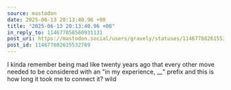```yaml
---
source: mastodon
date: 2025-06-13 20:13:40.96 +00
title: "2025-06-13 20:13:40.96 +00"
in_reply_to: 114677858560931131
post_uri: https://mastodon.social/users/gravely/statuses/114677882615532769
post_id: 114677882615532769
---
```

I kinda remember being mad like twenty years ago that every other move needed to be considered with an "in my experience, __" prefix and this is how long it took me to connect it? wild


